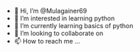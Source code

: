 - 👋 Hi, I’m @Mulagainer69
- 👀 I’m interested in learning python
- 🌱 I’m currently learning basics of python
- 💞️ I’m looking to collaborate on 
- 📫 How to reach me ... 

<!---
Mulagainer69/Mulagainer69 is a ✨ special ✨ repository because its `README.md` (this file) appears on your GitHub profile.
You can click the Preview link to take a look at your changes.
--->
